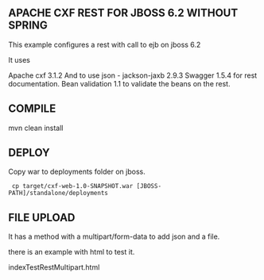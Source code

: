 ## APACHE CXF REST FOR JBOSS 6.2 WITHOUT SPRING

This example configures a rest with call to ejb on jboss 6.2

It uses
 
Apache cxf 3.1.2 
And to use json - jackson-jaxb 2.9.3
Swagger 1.5.4 for rest documentation.
Bean validation 1.1 to validate the beans on the rest.




## COMPILE

mvn clean install

## DEPLOY

Copy war to deployments folder on jboss.

```
 cp target/cxf-web-1.0-SNAPSHOT.war [JBOSS-PATH]/standalone/deployments
```


## FILE UPLOAD

It has a method with a multipart/form-data to add json and a file.

there is an example with html to test it.

indexTestRestMultipart.html

